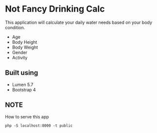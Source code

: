 # Not Fancy Drinking Calc

This application will calculate your daily water needs based on your body condition.
- Age
- Body Height
- Body Weight
- Gender
- Activity

## Built using

- Lumen 5.7
- Bootstrap 4

## NOTE

How to serve this app
```
php -S localhost:8000 -t public
```
